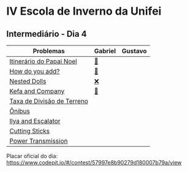# IV Escola de Inverno da Unifei

## Intermediário - Dia 4
Problemas | Gabriel | Gustavo
--------- | ------ | ------:
[Itinerário do Papai Noel](https://www.urionlinejudge.com.br/judge/pt/problems/view/1764) | [:balloon:](1764-Gabriel.cpp) |
[How do you add?](https://uva.onlinejudge.org/index.php?option=onlinejudge&page=show_problem&problem=1884) | [:balloon:](10943-Gabriel.cpp) |
[Nested Dolls](https://uva.onlinejudge.org/index.php?option=onlinejudge&page=show_problem&problem=2353) | [:x:](10943-Gabriel.cpp) |
[Kefa and Company](http://codeforces.com/problemset/problem/580/B) | [:balloon:](580B-Gabriel.cpp) |
[Taxa de Divisão de Terreno](https://www.urionlinejudge.com.br/judge/pt/problems/view/1359) | |
[Ônibus](https://www.urionlinejudge.com.br/judge/pt/problems/view/1474) | |
[Ilya and Escalator](http://codeforces.com/problemset/problem/518/D) | |
[Cutting Sticks](https://uva.onlinejudge.org/index.php?option=onlinejudge&page=show_problem&problem=944) | |
[Power Transmission](https://uva.onlinejudge.org/index.php?option=onlinejudge&page=show_problem&problem=1271) | |

Placar oficial do dia:
https://www.codepit.io/#/contest/57997e8b90279d180007b79a/view
